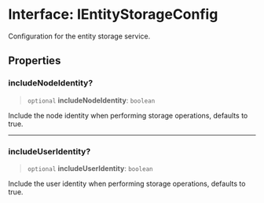 # Interface: IEntityStorageConfig

Configuration for the entity storage service.

## Properties

### includeNodeIdentity?

> `optional` **includeNodeIdentity**: `boolean`

Include the node identity when performing storage operations, defaults to true.

***

### includeUserIdentity?

> `optional` **includeUserIdentity**: `boolean`

Include the user identity when performing storage operations, defaults to true.
